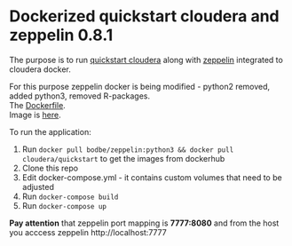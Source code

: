# Dockerized quickstart cloudera and zeppelin 0.8.1

The purpose is to run [quickstart cloudera](https://hub.docker.com/r/cloudera/quickstart) along with [zeppelin](https://hub.docker.com/r/apache/zeppelin) integrated to cloudera docker.

For this purpose zeppelin docker is being modified - python2 removed, added python3, removed R-packages.  
The [Dockerfile](https://github.com/chorus12/zeppelin/blob/master/zeppelin/zep/Dockerfile).  
Image is [here](https://cloud.docker.com/u/bodbe/repository/docker/bodbe/zeppelin).  


To run the application:  
1. Run `docker pull bodbe/zeppelin:python3 && docker pull cloudera/quickstart` to get the images from dockerhub  
2. Clone this repo  
3. Edit docker-compose.yml - it contains custom volumes that need to be adjusted
4. Run `docker-compose build`
5. Run `docker-compose up`

**Pay attention** that zeppelin port mapping is **7777:8080** and from the host you acccess zeppelin http://localhost:7777




